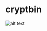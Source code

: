 # cryptbin

![alt text](https://github.com/ObsidianRock/Cryptbin/blob/master/video/full_demo_3.gif "Demo")